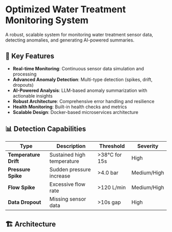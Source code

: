 # Optimized Water Treatment Monitoring System

A robust, scalable system for monitoring water treatment sensor data, detecting anomalies, and generating AI-powered summaries.

## 🚀 Key Features

- **Real-time Monitoring**: Continuous sensor data simulation and processing
- **Advanced Anomaly Detection**: Multi-type detection (spikes, drift, dropouts)
- **AI-Powered Analysis**: LLM-based anomaly summarization with actionable insights
- **Robust Architecture**: Comprehensive error handling and resilience
- **Health Monitoring**: Built-in health checks and metrics
- **Scalable Design**: Docker-based microservices architecture

## 📊 Detection Capabilities

| Type | Description | Threshold | Severity |
|------|-------------|-----------|----------|
| **Temperature Drift** | Sustained high temperature | >38°C for 15s | High |
| **Pressure Spike** | Sudden pressure increase | >4.0 bar | Medium/High |
| **Flow Spike** | Excessive flow rate | >120 L/min | Medium/High |
| **Data Dropout** | Missing sensor data | >10s gap | High |

## 🏗️ Architecture